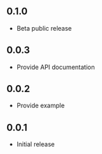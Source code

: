 ## 0.1.0

- Beta public release

## 0.0.3

- Provide API documentation

## 0.0.2

- Provide example

## 0.0.1

* Initial release
